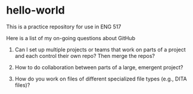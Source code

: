 # hello-world
This is a practice repository for use in ENG 517

Here is a list of my on-going questions about GitHub

1. Can I set up multiple projects or teams that work on parts of a project and each control their own repo? Then merge the repos? 

2. How to do collaboration between parts of a large, emergent project?

3. How do you work on files of different specialized file types (e.g., DITA files)?
